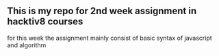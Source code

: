 This is my repo for 2nd week assignment in hacktiv8 courses 
--------------------------------------

for this week the assignment mainly consist of basic syntax of javascript
and algorithm

